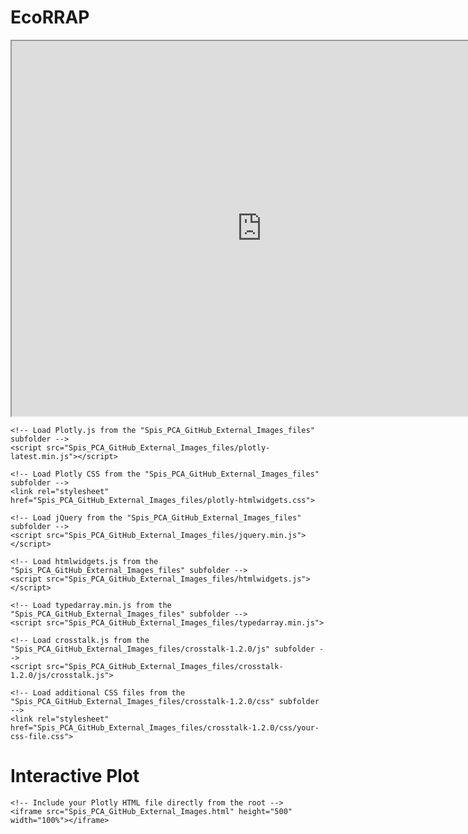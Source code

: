 # EcoRRAP

<iframe width="800" height="600" src="https://isobelryan.github.io/EcoRRAP/Spis_PCA_GitHub_External_Images.html" ></iframe>

<!DOCTYPE html>
<html>
<head>
    <title>Interactive Plot</title>
    
    <!-- Load Plotly.js from the "Spis_PCA_GitHub_External_Images_files" subfolder -->
    <script src="Spis_PCA_GitHub_External_Images_files/plotly-latest.min.js"></script>

    <!-- Load Plotly CSS from the "Spis_PCA_GitHub_External_Images_files" subfolder -->
    <link rel="stylesheet" href="Spis_PCA_GitHub_External_Images_files/plotly-htmlwidgets.css">

    <!-- Load jQuery from the "Spis_PCA_GitHub_External_Images_files" subfolder -->
    <script src="Spis_PCA_GitHub_External_Images_files/jquery.min.js"></script>

    <!-- Load htmlwidgets.js from the "Spis_PCA_GitHub_External_Images_files" subfolder -->
    <script src="Spis_PCA_GitHub_External_Images_files/htmlwidgets.js"></script>

    <!-- Load typedarray.min.js from the "Spis_PCA_GitHub_External_Images_files" subfolder -->
    <script src="Spis_PCA_GitHub_External_Images_files/typedarray.min.js">

    <!-- Load crosstalk.js from the "Spis_PCA_GitHub_External_Images_files/crosstalk-1.2.0/js" subfolder -->
    <script src="Spis_PCA_GitHub_External_Images_files/crosstalk-1.2.0/js/crosstalk.js">

    <!-- Load additional CSS files from the "Spis_PCA_GitHub_External_Images_files/crosstalk-1.2.0/css" subfolder -->
    <link rel="stylesheet" href="Spis_PCA_GitHub_External_Images_files/crosstalk-1.2.0/css/your-css-file.css">

</head>
<body>
    <h1>Interactive Plot</h1>

    <!-- Include your Plotly HTML file directly from the root -->
    <iframe src="Spis_PCA_GitHub_External_Images.html" height="500" width="100%"></iframe>
</body>
</html>

